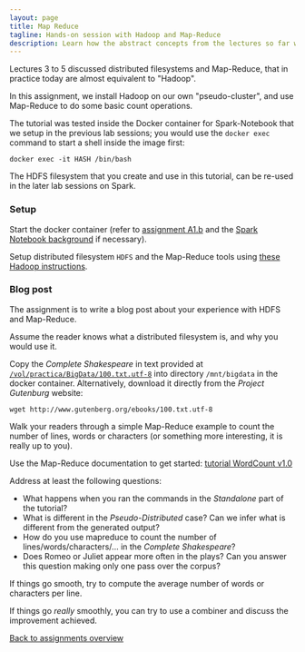 ```yaml
---
layout: page
title: Map Reduce
tagline: Hands-on session with Hadoop and Map-Reduce
description: Learn how the abstract concepts from the lectures so far work out in practice.
---
```


Lectures 3 to 5 discussed distributed filesystems and Map-Reduce, that in practice today are almost equivalent to "Hadoop".

In this assignment, we install Hadoop on our own "pseudo-cluster", and use Map-Reduce to do some basic count operations.

The tutorial was tested inside the Docker container for Spark-Notebook that we setup in the previous lab sessions;
you would use the `docker exec` command to start a shell inside the image first:

```
docker exec -it HASH /bin/bash
```

The HDFS filesystem that you create and use in this tutorial, can be re-used in the later lab sessions on Spark.

### Setup

Start the docker container (refer to [assignment A1.b](A1b-docker.html)
and the [Spark Notebook background](../background/spark-notebook.html)
if necessary).

Setup distributed filesystem `HDFS` and the Map-Reduce tools using [these Hadoop instructions](../background/hadoop.html).

### Blog post

The assignment is to write a blog post about your experience with HDFS and Map-Reduce.

Assume the reader knows what a distributed filesystem is, and why you would use it.

Copy the *Complete Shakespeare* in text provided at 
[`/vol/practica/BigData/100.txt.utf-8`](file:///vol/practica/BigData/100.txt.utf-8)
into directory `/mnt/bigdata` in the docker container.
Alternatively, download it directly from the _Project Gutenburg_ website:

```
wget http://www.gutenberg.org/ebooks/100.txt.utf-8
```

Walk your readers through a simple Map-Reduce example to count the number of lines, words or characters 
(or something more interesting, it is really up to you).

Use the Map-Reduce documentation to get started:
[tutorial WordCount v1.0](https://hadoop.apache.org/docs/r2.7.3/hadoop-mapreduce-client/hadoop-mapreduce-client-core/MapReduceTutorial.html#Example:_WordCount_v1.0)

Address at least the following questions:
+ What happens when you ran the commands in the _Standalone_ part of the tutorial?
+ What is different in the _Pseudo-Distributed_ case?
  Can we infer what is different from the generated output?
+ How do you use mapreduce to count the number of lines/words/characters/... in the *Complete Shakespeare*?
+ Does Romeo or Juliet appear more often in the plays?
  Can you answer this question making only one pass over the corpus?

If things go smooth, try to compute the average number of words or characters per line.

If things go _really_ smoothly, you can try to use a combiner and discuss the improvement achieved.

[Back to assignments overview](index.html)


